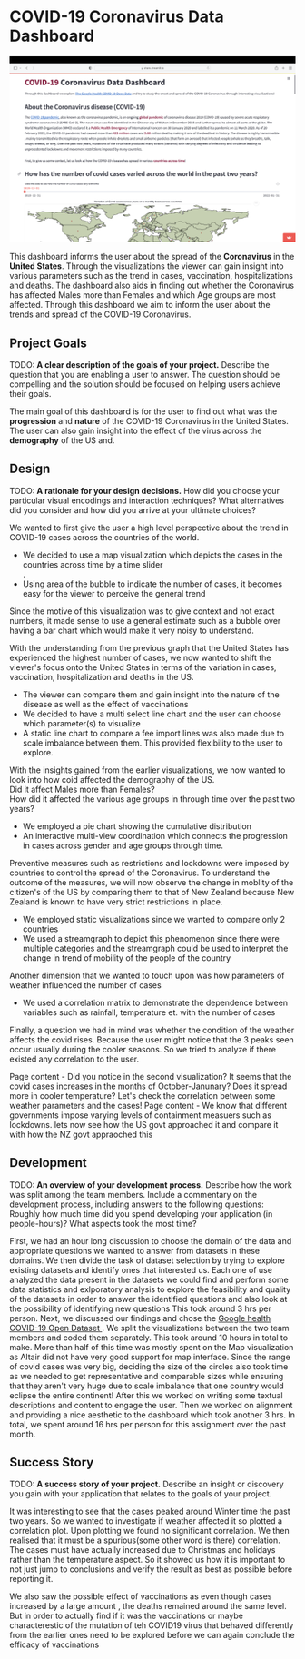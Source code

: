 # COVID-19 Coronavirus Data Dashboard

![A screenshot of the dashboard](screenshot.png)

This dashboard informs the user about the spread of the <b>Coronavirus</b> in the <b>United States</b>. Through the visualizations the viewer
can gain insight into various parameters such as the trend in cases, vaccination, hospitalizations and deaths. The dashboard also aids in 
finding out whether the Coronavirus has affected Males more than Females and which Age groups are most affected. 
Through this dashboard we aim to inform the user about the trends and spread of the 
COVID-19 Coronavirus. 

## Project Goals

TODO: **A clear description of the goals of your project.** Describe the question that you are enabling a user to answer. The question should be compelling and the solution should be focused on helping users achieve their goals. 
<p>The main goal of this dashboard is for the user to find out what was the <b>progression</b> and <b>nature</b>
of the COVID-19 Coronavirus in the United States. The user can also gain insight into the 
effect of the virus across the <b>demography</b> of the US and. </p>

## Design

TODO: **A rationale for your design decisions.** How did you choose your particular visual encodings and interaction techniques? What alternatives did you consider and how did you arrive at your ultimate choices?
<p>We wanted to first give the user a high level perspective about the trend in COVID-19 cases across the countries of the world.
<ul><li>We decided to use a map visualization which depicts the cases in the countries
across time by a time slider </li>. 
<li>Using area of the bubble to indicate the number of cases, it becomes easy for the viewer to perceive 
the general trend</li></ul>
Since the motive of this visualization was to give context and not exact numbers, it made sense to use a general estimate such as a bubble over having 
a bar chart which would make it very noisy to understand.</p>

<p>With the understanding from the previous graph that the United States has experienced the highest number of cases, we now wanted to shift the viewer's focus onto the United States in 
terms of the variation in cases, vaccination, hospitalization and
deaths in the US. 
<ul>
<li>The viewer can compare them and gain insight into
the nature of the disease as well as the effect of vaccinations</li>
<li> We decided to have a multi select line chart and the user can choose which parameter(s) to visualize</li>
<li>A static line chart to compare a fee import lines was also made due to scale imbalance between them. 
This provided flexibility to the user to explore.</li>
</ul></p>

<p>With the insights gained from the earlier visualizations, we now wanted to look into how coid affected the demography of the US.<br> 
Did it affect Males more than Females?  <br>
How did it affected the various age groups in through time over the past two years?<br>
<ul>
<li>We employed a pie chart showing the cumulative distribution </li>
<li>An interactive multi-view coordination which connects the progression in cases across gender and age groups through time.</li> 
</ul></p>

<p>
Preventive measures such as restrictions and lockdowns were imposed by countries to control the spread of the Coronavirus. 
To understand the outcome of the measures, we will now observe the change in moblity of the citizen's of the US by comparing
them to that of New Zealand because New Zealand is known to have very strict restrictions in place. 
<ul>
<li>We employed static visualizations since we wanted to compare only 2 countries</li>
<li>We used a streamgraph to depict this phenomenon since there were multiple categories and the streamgraph could be
used to interpret the change in trend of mobility of the people of the country</li>
</ul></p>

<p>
Another dimension that we wanted to touch upon was how parameters of weather influenced the number of cases
<ul>
<li>We used a correlation matrix to demonstrate the dependence between variables such as rainfall, temperature et. with 
the number of cases </li>
</ul>
</p>
Finally, a question we had in mind was whether the condition of the weather affects the covid rises. Because the user might notice
that the 3 peaks seen occur usually during the cooler seasons. So we tried to analyze if there existed any correlation to the user. 


Page content - Did you notice in the second visualization? It seems that the covid cases increases in the months of October-Janunary?
Does it spread more in cooler temperature? Let's check the correlation between some weather parameters and the cases!
Page content - We know that different governments impose varying levels of containment measuers such as lockdowns. 
lets now see how the US govt approached it and compare it with how the NZ govt appraoched this
## Development

TODO: **An overview of your development process.** Describe how the work was split among the team members. Include a commentary on the development process, including answers to the following questions: Roughly how much time did you spend developing your application (in people-hours)? What aspects took the most time?

<p>
First, we had an hour long discussion to choose the domain of the data and appropriate questions we wanted to answer from datasets in these domains.
We then divide the task of dataset selection by trying to explore existing datasets and identify ones that interested us.
Each one of use analyzed the data present in the datasets we could find and perform some data statistics and exlporatory analysis to explore the feasibility and quality of the datasets in order to answer the identified questions and also look at the possibility of identifying new questions
This took around 3 hrs per person. 
Next, we discussed our findings and chose the <a href = 'https://goo.gle/covid-19-open-data'>Google health COVID-19 Open Dataset </a>. 
We split the visualizations between the two team members and coded them separately.
This took around 10 hours in total to make. More than half of this time was mostly spent on the Map visualization as Altair did not have very good support for map interface.
Since the range of covid cases was very big, deciding the size of the circles also took time as we needed to get representative and comparable sizes while ensuring that they aren't very huge
due to scale imbalance that one country would eclipse the entire continent!
After this we worked on writing some textual descriptions and content to engage the user.
Then we worked on alignment and providing a nice aesthetic to the dashboard which took another 3 hrs.
In total, we spent around 16 hrs per person for this assignment over the past month. 


## Success Story

TODO:  **A success story of your project.** Describe an insight or discovery you gain with your application that relates to the goals of your project.

It was interesting to see that the cases peaked around Winter time the past two years. So
we wanted to investigate if weather affected it so plotted a correlation plot.
Upon plotting we found no significant correlation. We then realised that it must be a spurious(some other word is there)
correlation. The cases must have actually increased due to Christmas and holidays rather than the temperature aspect.
So it showed us how it is important to not just jump to conclusions and verify the result as best as possible before reporting it.

We also saw the possible effect of vaccinations as even though cases increased by a large amount , the deaths remained around the same level.
But in order to actually find if it was the vaccinations or maybe characterestic of the mutation of teh COVID19 virus that behaved differently from the earlier ones need to be explored before we can again conclude the efficacy of vaccinations